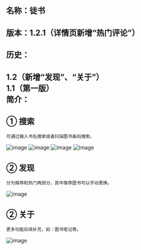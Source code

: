名称：徒书
--
版本：1.2.1（详情页新增“热门评论”）
--
历史：
--
  1.2（新增“发现”、“关于”）<br/>
  1.1（第一版）<br/>
简介：
--
  ① 搜索
--
    可通过输入书名搜索或者扫描图书条码搜索。
![image](https://github.com/mayuyizu/tushu/raw/master/screenshots/1.jpg)
![image](https://github.com/mayuyizu/tushu/raw/master/screenshots/1-1.jpg)
![image](https://github.com/mayuyizu/tushu/raw/master/screenshots/1-3.jpg)
![image](https://github.com/mayuyizu/tushu/raw/master/screenshots/1-3-1.jpg)

  ② 发现
--
    分为推荐和热门两部分，其中推荐图书可以手动更换。
![image](https://github.com/mayuyizu/tushu/raw/master/screenshots/2.jpg)

  ② 关于
--
    更多功能后续补充，如：图书笔记等。
![image](https://github.com/mayuyizu/tushu/raw/master/screenshots/3.jpg)

